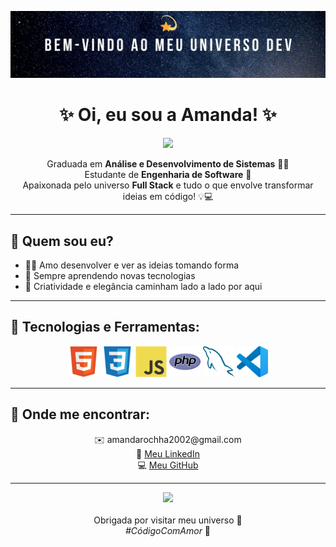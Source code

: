  <!-- 🪐 Banner no topo (coloque a URL do seu banner abaixo quando criar) -->
<p align="center">
  <img src="https://github.com/amandagrsl/amandagrsl/blob/main/assets/bannerAR.jpeg?raw=true" alt="bannerAR.jpeg">
</p>

<h1 align="center">✨ Oi, eu sou a Amanda! ✨</h1>

<p align="center">
  <img src="https://media.giphy.com/media/l4FGuhL4U2WyjdkaY/giphy.gif" width="100">
</p>

<p align="center">
Graduada em <strong>Análise e Desenvolvimento de Sistemas</strong> 👩‍🎓<br>
Estudante de <strong>Engenharia de Software</strong> 🚀<br>
Apaixonada pelo universo <strong>Full Stack</strong> e tudo o que envolve transformar ideias em código! 💡💻
</p>

---

## 🌟 Quem sou eu?

- 👩‍💻 Amo desenvolver e ver as ideias tomando forma
- 🌱 Sempre aprendendo novas tecnologias
- 🎨 Criatividade e elegância caminham lado a lado por aqui

---

## 🚀 Tecnologias e Ferramentas:

<p align="center">
  <img src="https://raw.githubusercontent.com/devicons/devicon/master/icons/html5/html5-original.svg" height="50">
  <img src="https://raw.githubusercontent.com/devicons/devicon/master/icons/css3/css3-original.svg" height="50">
  <img src="https://raw.githubusercontent.com/devicons/devicon/master/icons/javascript/javascript-original.svg" height="50">
  <img src="https://raw.githubusercontent.com/devicons/devicon/master/icons/php/php-original.svg" height="50">
  <img src="https://raw.githubusercontent.com/devicons/devicon/master/icons/mysql/mysql-original.svg" height="50">
  <img src="https://raw.githubusercontent.com/devicons/devicon/master/icons/vscode/vscode-original.svg" height="50">
</p>

---

## 💌 Onde me encontrar:

<p align="center">
  ✉️ amandarochha2002@gmail.com<br>
  💼 <a href="https://www.linkedin.com/in/amandagrsl">Meu LinkedIn</a><br>
  💻 <a href="https://github.com/amandagrsl">Meu GitHub</a>
</p>

---

<p align="center">
  <img src="https://media.giphy.com/media/26BRuo6sLetdllPAQ/giphy.gif" width="150"><br><br>
  Obrigada por visitar meu universo 💫<br>
  <em>#CódigoComAmor</em> 💖
</p>
